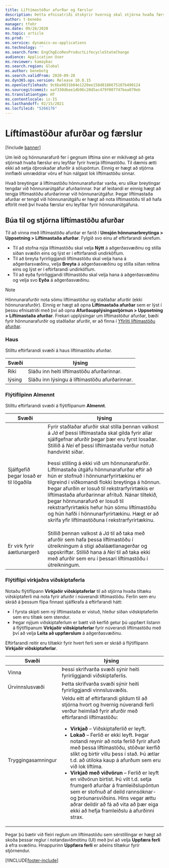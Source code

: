 ```yaml
---
title: Líftímastöður afurðar og færslur
description: Þetta efnisatriði útskýrir hvernig skal stjórna hvaða færslur eru leyfðar fyrir hverja líftímastöðu sem hönnunarafurð fer í gegnum á líftíma hennar.
author: t-benebo
manager: tfehr
ms.date: 09/28/2020
ms.topic: article
ms.prod: ''
ms.service: dynamics-ax-applications
ms.technology: ''
ms.search.form: EngChgEcoResProductLifecycleStateChange
audience: Application User
ms.reviewer: kamaybac
ms.search.region: Global
ms.author: benebotg
ms.search.validFrom: 2020-09-28
ms.dyn365.ops.version: Release 10.0.15
ms.openlocfilehash: 9c6ba9831b84e1220ee158d8186675107b490124
ms.sourcegitcommit: eaf330dbee1db96c20d5ac479f007747bea079eb
ms.translationtype: HT
ms.contentlocale: is-IS
ms.lasthandoff: 02/15/2021
ms.locfileid: "5266176"
---
```

# <a name="product-lifecycle-states-and-transactions"></a>Líftímastöður afurðar og færslur

[!include [banner](../includes/banner.md)]

Um leið og hönnunarafurð fer í gegnum líftíma sinn er mikilvægt að geta stjórnað hvaða færslur eru leyfðar fyrir hverja líftímastöðu. Til dæmis ætti ekki að setja óþroskaðar afurðir á sölupöntun. Einnig er hægt að stjórna innflæði umræddrar vöru ef hún nálgast lok líftímastöðu sinnar.

Hvað breytingar á líftímastöðu hönnunarafurðar varða, eru slíkar breytingar tengdar við hönnunarútgáfur afurðarinnar. Þar af leiðandi er einnig hægt að tengja líftímastöðu afurðarinnar við hönnunarútgáfur. Þegar líftímastaða afurðar er tengd við hönnunarútgáfu er hægt að nota líftímastöðu til að hafa eftirlit með því hvaða færslur eru leyfðar fyrir hönnunarútgáfuna.

## <a name="create-and-manage-product-lifecycle-states"></a>Búa til og stjórna líftímastöðu afurðar

Til að vinna með líftímastöðu afurðar er farið í **Umsjón hönnunarbreytinga \> Uppsetning \> Líftímastaða afurðar**. Fylgið svo einu af eftirfarandi skrefum.

- Til að stofna nýja líftímastöðu skal velja **Nýtt** á aðgerðasvæðinu og stilla síðan svæðin eins og lýst er í eftirfarandi undirköflum.
- Til að breyta fyrirliggjandi líftímastöðu skal velja hana á aðgerðarsvæðinu, velja **Breyta** á aðgerðasvæðinu og stilla síðan reitina eins og lýst er í eftirfarandi undirköflum.
- Til að eyða fyrirliggjandi líftímastöðu skal velja hana á aðgerðasvæðinu og velja svo **Eyða** á aðgerðasvæðinu.

> [!NOTE]
> Hönnunarafurðir nota sömu líftímastöður og staðlaðar afurðir (ekki hönnunarafurðir). Einnig er hægt að opna **Líftímastaða afurðar** sem er lýst í þessu efnisatriði með því að opna **Afurðaupplýsingastjórnun \> Uppsetning \> Líftímastaða afurðar**. Frekari upplýsingar um líftímastöður afurðar, bæði fyrir hönnunarafurðir og staðlaðar afurðir, er að finna í [Yfirliti líftímastöðu afurðar](../pim/product-lifecycle.md).

### <a name="header"></a>Haus

Stilltu eftirfarandi svæði á haus líftímastöðu afurðar.

| Svæði | lýsing |
|---|---|
| Ríki | Sláðu inn heiti líftímastöðu afurðarinnar. |
| lýsing | Sláðu inn lýsingu á líftímastöðu afurðarinnar. |

### <a name="general-fasttab"></a>Flýtiflipinn Almennt

Stilltu eftirfarandi svæði á flýtiflipanum **Almennt**.

| Svæði | lýsing |
|---|---|
| Sjálfgefið þegar losað er til lögaðila | Fyrir staðlaðar afurðir skal stilla þennan valkost á *Já* ef þessi líftímastaða skal gilda fyrir allar sjálfgefnar afurðir þegar þær eru fyrst losaðar. Stillið á *Nei* ef þessi líftímastaða verður notuð handvirkt síðar.<p>Þessi stilling á ekki við um hönnunarafurðir. Líftímastaða útgáfu hönnunarafurðar eftir að hún er stofnuð í hönnunarfyrirtækinu er tilgreind í viðkomandi flokki breytinga á hönnun. Þegar afurðin er losuð til rekstrarfyrirtækis er líftímastaða afurðarinnar afrituð. Nánar tiltekið, þegar hönnunarafurð er losuð til rekstrarfyrirtækis hefur hún sömu líftímastöðu og hún hafði í hönnunarfyrirtækinu. Hægt er að skrifa yfir líftímastöðuna í rekstrarfyrirtækinu.</p> |
| Er virk fyrir áætlunargerð | Stillið þennan valkost á *Já* til að taka með afurðir sem hafa þessa líftímastöðu í útreikningum á stigi aðaláætlanagerðar og uppskriftar. Stillið hana á *Nei* til að taka ekki með afurðir sem eru í þessari líftímastöðu í útreikningum. |

### <a name="enabled-business-processes-fasttab"></a>Flýtiflipi virkjaðra viðskiptaferla

Notaðu flýtiflipann **Virkjaðir viðskiptaferlar** til að stjórna hvaða tiltæku viðskiptaferli má nota fyrir afurðir í núverandi líftímastöðu. Ferlin sem eru skráð á þessum flipa finnast sjálfkrafa á eftirfarandi hátt:

- Í fyrsta skipti sem ný líftímastaða er vistuð, hleður síðan viðskiptaferlin sem eru tiltæk sem stendur.
- Þegar nýjum viðskiptaferlum er bætt við kerfið getur þú uppfært listann á flýtiflipanum **Virkjaðir viðskiptaferlar** fyrir núverandi líftímastöðu með því að velja **Leita að uppfærslum** á aðgerðasvæðinu.

Eftirfarandi reitir eru tiltækir fyrir hvert ferli sem er skráð á flýtiflipann **Virkjaðir viðskiptaferlar**.

| Svæði | lýsing |
|---|---|
| Vinna | Þessi skrifvarða svæði sýnir heiti fyrirliggjandi viðskiptaferlis. |
| Úrvinnslusvæði | Þetta skrifvarða svæði sýnir heiti fyrirliggjandi vinnslusvæðis. |
| Tryggingasamningur | Veldu eitt af eftirfarandi gildum til að stjórna hvort og hvernig núverandi ferli verður heimilað fyrir afurðir með eftirfarandi líftímastöðu:<ul><li>**Virkjað** – Viðskiptaferlið er leyft.</li><li>**Lokað** – Ferlið er ekki leyft. Þegar notandi reynir að nota ferlið fyrir afurð með þessa líftímastöðu, stöðvar kerfið slíkt og birtir villu þess í stað. Þú ætlar t.d. að útiloka kaup á afurðum sem eru við lok líftíma.</li><li>**Virkjað með viðvörun** – Ferlið er leyft en viðvörun birtist. Þú vilt t.d. setja frumgerð afurðar á framleiðslupöntun sem er stofnuð af deild rannsóknar- og þróunarsviðsins. Hins vegar ættu aðrar deildir að fá að vita að þær eiga ekki að hefja framleiðslu á afurðinni strax.</li></ul> |

Þegar þú bætir við fleiri reglum um líftímastöðu sem sérstillingar er hægt að skoða þessar reglur í notandaviðmótinu (UI) með því að velja **Uppfæra ferli** á efra svæðinu. Hnappurinn **Uppfæra ferli** er aðeins tiltækur fyrir stjórnendur.


[!INCLUDE[footer-include](../../includes/footer-banner.md)]